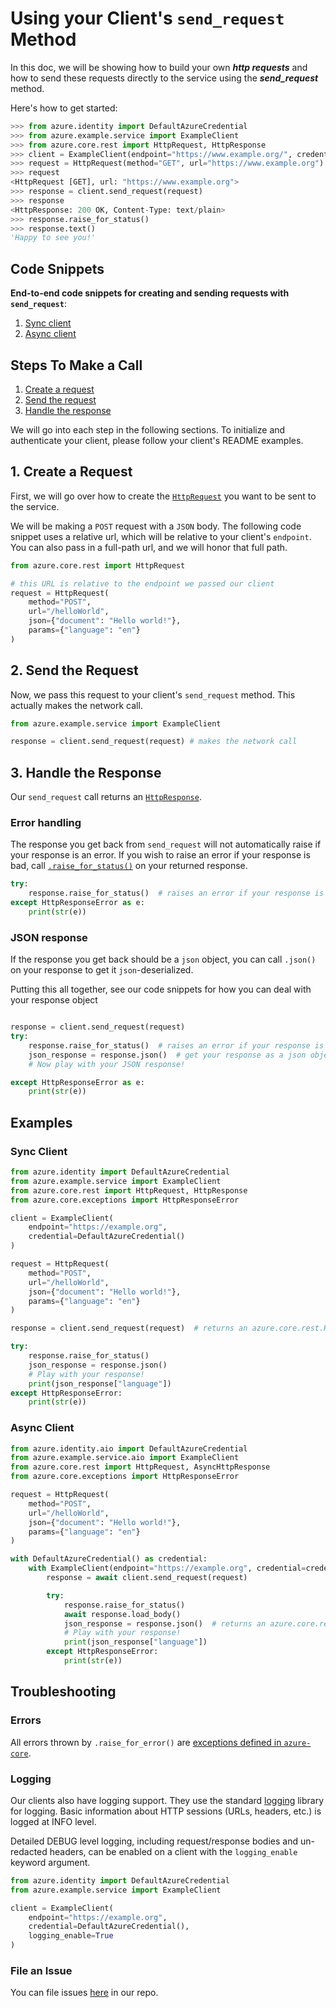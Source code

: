 # Using your Client's `send_request` Method

In this doc, we will be showing how to build your own ***http requests*** and how to send these requests directly to the service using the ***send_request*** method.

Here's how to get started:

```python
>>> from azure.identity import DefaultAzureCredential
>>> from azure.example.service import ExampleClient
>>> from azure.core.rest import HttpRequest, HttpResponse
>>> client = ExampleClient(endpoint="https://www.example.org/", credential=DefaultAzureCredential())
>>> request = HttpRequest(method="GET", url="https://www.example.org")
>>> request
<HttpRequest [GET], url: "https://www.example.org">
>>> response = client.send_request(request)
>>> response
<HttpResponse: 200 OK, Content-Type: text/plain>
>>> response.raise_for_status()
>>> response.text()
'Happy to see you!'
```

## Code Snippets

**End-to-end code snippets for creating and sending requests with `send_request`**:

1. [Sync client](#sync-client)
2. [Async client](#async-client)

## Steps To Make a Call

1. [Create a request](#1-create-a-request "Create a Request")
2. [Send the request](#2-send-the-request "Send the Request")
3. [Handle the response](#3-handle-the-response "Handle the Response")

We will go into each step in the following sections. To initialize and authenticate your client, please follow your client's README examples.

## 1. Create a Request

First, we will go over how to create the [`HttpRequest`][azure_core_http_request] you want to be sent to the service.

We will be making a `POST` request with a `JSON` body. The following code snippet uses a relative url, which will be relative
to your client's `endpoint`. You can also pass in a full-path url, and we will honor that full path.

```python
from azure.core.rest import HttpRequest

# this URL is relative to the endpoint we passed our client
request = HttpRequest(
    method="POST",
    url="/helloWorld",
    json={"document": "Hello world!"},
    params={"language": "en"}
)
```

## 2. Send the Request

Now, we pass this request to your client's `send_request` method. This actually makes the network call.

```python
from azure.example.service import ExampleClient

response = client.send_request(request) # makes the network call
```

## 3. Handle the Response

Our `send_request` call returns an [`HttpResponse`][azure_core_http_response].

### Error handling

The response you get back from `send_request` will not automatically raise if your response is an error.
If you wish to raise an error if your response is bad, call [`.raise_for_status()`][azure_core_raise_for_status] on your returned
response.

```python
try:
    response.raise_for_status()  # raises an error if your response is not good
except HttpResponseError as e:
    print(str(e))
```

### JSON response

If the response you get back should be a `json` object, you can call `.json()` on your response
to get it `json`-deserialized.

Putting this all together, see our code snippets for how you can deal with your response object

```python

response = client.send_request(request)
try:
    response.raise_for_status()  # raises an error if your response is not good
    json_response = response.json()  # get your response as a json object
    # Now play with your JSON response!

except HttpResponseError as e:
    print(str(e))
```

## Examples

### Sync Client

```python
from azure.identity import DefaultAzureCredential
from azure.example.service import ExampleClient
from azure.core.rest import HttpRequest, HttpResponse
from azure.core.exceptions import HttpResponseError

client = ExampleClient(
    endpoint="https://example.org",
    credential=DefaultAzureCredential()
)

request = HttpRequest(
    method="POST",
    url="/helloWorld",
    json={"document": "Hello world!"},
    params={"language": "en"}
)

response = client.send_request(request)  # returns an azure.core.rest.HttpResponse

try:
    response.raise_for_status()
    json_response = response.json()
    # Play with your response!
    print(json_response["language"])
except HttpResponseError:
    print(str(e))
```

### Async Client

```python
from azure.identity.aio import DefaultAzureCredential
from azure.example.service.aio import ExampleClient
from azure.core.rest import HttpRequest, AsyncHttpResponse
from azure.core.exceptions import HttpResponseError

request = HttpRequest(
    method="POST",
    url="/helloWorld",
    json={"document": "Hello world!"},
    params={"language": "en"}
)

with DefaultAzureCredential() as credential:
    with ExampleClient(endpoint="https://example.org", credential=credential) as client:
        response = await client.send_request(request)

        try:
            response.raise_for_status()
            await response.load_body()
            json_response = response.json()  # returns an azure.core.rest.AsyncHttpResponse
            # Play with your response!
            print(json_response["language"])
        except HttpResponseError:
            print(str(e))
```

## Troubleshooting

### Errors

All errors thrown by `.raise_for_error()` are [exceptions defined in `azure-core`][azure_core_exceptions].

### Logging

Our clients also have logging support. They use the standard
[logging][python_logging] library for logging.
Basic information about HTTP sessions (URLs, headers, etc.) is logged at INFO
level.

Detailed DEBUG level logging, including request/response bodies and un-redacted
headers, can be enabled on a client with the `logging_enable` keyword argument.

```python
from azure.identity import DefaultAzureCredential
from azure.example.service import ExampleClient

client = ExampleClient(
    endpoint="https://example.org",
    credential=DefaultAzureCredential(),
    logging_enable=True
)
```

### File an Issue

You can file issues [here][issues] in our repo.

<!-- LINKS -->

[azure_core_docs]: https://docs.microsoft.com/python/api/overview/azure/core-readme?view=azure-python
[azure_identity_docs]: https://docs.microsoft.com/python/api/overview/azure/identity-readme?view=azure-python
[http_response]: https://docs.microsoft.com/python/api/azure-core/azure.core.pipeline.transport.httpresponse?view=azure-python
[azure_identity_pip]: https://pypi.org/project/azure-identity/
[aad_authentication]: https://docs.microsoft.com/azure/cognitive-services/authentication?tabs=powershell#authenticate-with-an-authentication-token
[identity_credentials]: https://github.com/Azure/azure-sdk-for-python/tree/main/sdk/identity/azure-identity#credentials
[default_azure_credential]: https://docs.microsoft.com/python/api/azure-identity/azure.identity.defaultazurecredential?view=azure-python
[azure_key_credential]: https://docs.microsoft.com/python/api/azure-core/azure.core.credentials.azurekeycredential?view=azure-python
[bearer_token_credential_policy]: https://docs.microsoft.com/python/api/azure-core/azure.core.pipeline.policies.bearertokencredentialpolicy?view=azure-python
[azure_key_credential_policy]: https://docs.microsoft.com/python/api/azure-core/azure.core.pipeline.policies.azurekeycredentialpolicy?view=azure-python
[azure_core_exceptions]: https://docs.microsoft.com/python/api/azure-core/azure.core.exceptions?view=azure-python
[azure_core_http_request]: https://azuresdkdocs.z19.web.core.windows.net/python/azure-core/latest/azure.core.html#azure.core.rest.HttpRequest
[azure_core_http_response]: https://azuresdkdocs.z19.web.core.windows.net/python/azure-core/latest/azure.core.html#azure.core.rest.HttpResponse
[azure_core_async_http_response]: https://azuresdkdocs.z19.web.core.windows.net/python/azure-core/latest/azure.core.html#azure.core.rest.AsyncHttpResponse
[azure_core_raise_for_status]: https://azuresdkdocs.z19.web.core.windows.net/python/azure-core/latest/azure.core.html#azure.core.rest.AsyncHttpResponse.raise_for_status
[python_logging]: https://docs.python.org/3.5/library/logging.html
[code_of_conduct]: https://opensource.microsoft.com/codeofconduct/
[coc_faq]: https://opensource.microsoft.com/codeofconduct/faq/
[coc_contact]: mailto:opencode@microsoft.com
[issues]: https://github.com/Azure/azure-sdk-for-python/issues
